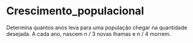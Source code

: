 # Crescimento_populacional
Determina quantos anos leva para uma população chegar na quantidade desejada.
A cada ano, nascem n / 3 novas lhamas e n / 4 morrem.
